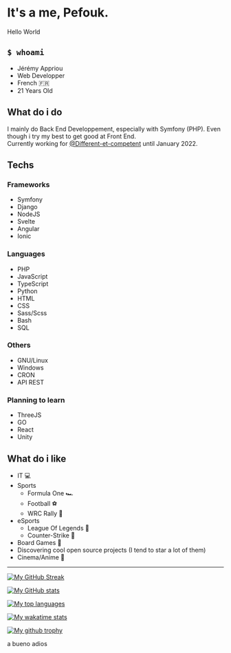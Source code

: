 # It's a me, Pefouk.
Hello World  
  
## `$ whoami`
- Jérémy Appriou
- Web Developper
- French 🇫🇷
- 21 Years Old 

## What do i do
I mainly do Back End Developpement, especially with Symfony (PHP). Even though i try my best to get good at Front End.  
Currently working for [@Different-et-competent](https://github.com/Different-et-competent) until January 2022.

## Techs
### Frameworks
- Symfony 
- Django
- NodeJS
- Svelte
- Angular
- Ionic
### Languages
- PHP
- JavaScript
- TypeScript
- Python
- HTML
- CSS
- Sass/Scss
- Bash
- SQL
### Others
- GNU/Linux
- Windows
- CRON
- API REST

### Planning to learn
- ThreeJS
- GO
- React
- Unity

## What do i like
- IT 💻
- Sports
  - Formula One 🏎
  - Football ⚽
  - WRC Rally 🚗
- eSports
  - League Of Legends 👻
  - Counter-Strike 🔫
- Board Games 🎲
- Discovering cool open source projects (I tend to star a lot of them)
- Cinema/Anime 🎥
----

[![My GitHub Streak](https://github-readme-streak-stats.herokuapp.com?user=Pefouk&theme=radical&hide_border=true&date_format=M%20j%5B%2C%20Y%5D)](https://github.com/pefouk)  
  
[![My GitHub stats](https://github-readme-stats.vercel.app/api?username=pefouk&theme=radical&count_private=true)](https://github.com/pefouk)  
  
[![My top languages](https://github-readme-stats.vercel.app/api/top-langs/?username=Pefouk&theme=radical&count_private=true&layout=compact)](https://github.com/pefouk)  

[![My wakatime stats](https://github-readme-stats.vercel.app/api/wakatime?username=pefouk&theme=radical)](https://wakatime.com/@pefouk)  

[![My github trophy](https://github-profile-trophy.vercel.app/?username=pefouk&row=1&theme=radical)](https://github.com/pefouk)  
  

a bueno adios
